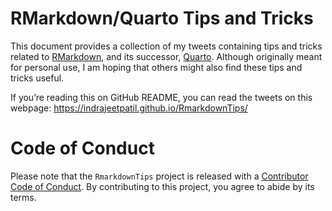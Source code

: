 
# RMarkdown/Quarto Tips and Tricks

This document provides a collection of my tweets containing tips and
tricks related to [RMarkdown](https://rmarkdown.rstudio.com/), and its
successor, [Quarto](https://quarto.org/). Although originally meant for
personal use, I am hoping that others might also find these tips and
tricks useful.

If you’re reading this on GitHub README, you can read the tweets on this
webpage: <https://indrajeetpatil.github.io/RmarkdownTips/>

# Code of Conduct

Please note that the `RmarkdownTips` project is released with a
[Contributor Code of
Conduct](https://contributor-covenant.org/version/2/1/CODE_OF_CONDUCT.html).
By contributing to this project, you agree to abide by its terms.
